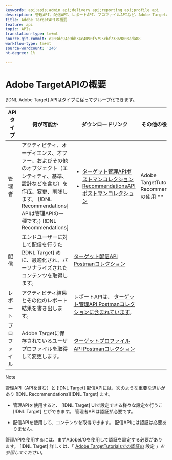```yaml
---
keywords: api;apis;admin api;delivery api;reporting api;profile api
description: 管理API、配信API、レポートAPI、プロファイルAPIなど、Adobe TargetAPIに関する情報です。
title: Adobe TargetAPIの概要
feature: api
topic: APIs
translation-type: tm+mt
source-git-commit: e203dc94e9bb34c4090f5795cbf73869808ada88
workflow-type: tm+mt
source-wordcount: '246'
ht-degree: 1%

---
```



# Adobe TargetAPIの概要

[!DNL Adobe Target] APIはタイプに従ってグループ化できます。

| APIタイプ | 何が可能か | ダウンロードリンク | その他の役立つリンク |
| --- | --- | --- |--- |
| 管理者 | アクティビティ、オーディエンス、オファー、およびその他のオブジェクト（エンティティ、基準、設計などを含む）を作成、変更、削除します。 [!DNL Recommendations] APIは管理APIの一種です。) [!DNL Recommendations] | <UL><li>[ターゲット管理APIポストマンコレクション](https://developers.adobetarget.com/api/#admin-postman-collection)</li><li>[RecommendationsAPIポストマンコレクション](https://developers.adobetarget.com/api/recommendations/#section/Postman)</li></ul> | [](https://docs.adobe.com/content/help/en/target-learn/recommendations-api-tutorial/recs-api-overview.html) Adobe TargetTutorialsでのRecommendationsAPIの使用 ** |
| 配信 | エンドユーザーに対して配信を行うた [!DNL Target] めに、最適化され、パーソナライズされたコンテンツを取得します。 | [ターゲット配信API Postmanコレクション](https://developers.adobetarget.com/api/delivery-api/#section/Getting-Started/Postman-Collection) |  |
| レポート | アクティビティ結果とその他のレポート結果を書き出します。 | レポートAPIは、 [ターゲット管理API Postmanコレクションに含まれています](https://developers.adobetarget.com/api/#admin-postman-collection)。 |  |
| プロファイル | Adobe Targetに保存されているユーザプロファイルを取得して変更します。 | [ターゲットプロファイルAPI Postmanコレクション](https://developers.adobetarget.com/api/#profiles) |  |

>[!NOTE]
>
>管理API（APIを含む）と [!DNL Target] 配信APIには、次のような重要な違いがあり [!DNL Recommendations][!DNL Target] ます。
>
>* 管理APIを使用すると、 [!DNL Target] UIで設定できる様々な設定を行うこ [!DNL Target] とができます。 管理者APIは認証が必要です。
   >
   >
* 配信APIを使用して、コンテンツを取得できます。 配信APIには認証は必要ありません。
>
>
管理APIを使用するには、まずAdobeI/Oを使用して認証を設定する必要があります。 [!DNL Target] 詳しくは、「 [Adobe TargetTutorialsでの認証の](https://docs.adobe.com/content/help/en/target-learn/tutorials/apis/configure-io-target-integration.html) 設定 *」を参照してください*。
